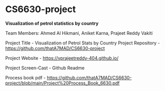 # CS6630-project

**Visualization of petrol statistics by country**

Team Members: 
Ahmed Al Hikmani, Aniket Karna, Prajeet Reddy Vakiti


Project Title - Visualization of Petrol Stats by Country
Project Repository - https://github.com/thatA7MAD/CS6630-project

Project Website - https://vprajeetreddy-404.github.io/

Project Screen-Cast - Github Readme

Process book pdf - https://github.com/thatA7MAD/CS6630-project/blob/main/Project%20Process_Book_6630.pdf
